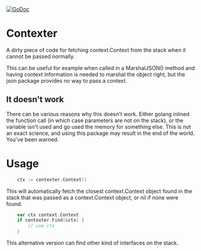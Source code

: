 [![GoDoc](https://godoc.org/github.com/KarpelesLab/contexter?status.svg)](https://godoc.org/github.com/KarpelesLab/contexter)

# Contexter

A dirty piece of code for fetching context.Context from the stack when it
cannot be passed normally.

This can be useful for example when called in a MarshalJSON() method and having
context information is needed to marshal the object right, but the json package
provides no way to pass a context.

## It doesn't work

There can be various reasons why this doesn't work. Either golang inlined the
function call (in which case parameters are not on the stack), or the variable
isn't used and go used the memory for something else. This is not an exact
science, and using this package may result in the end of the world. You've been
warned.

# Usage

```go
	ctx := contexter.Context()
```

This will automatically fetch the closest context.Context object found in the
stack that was passed as a context.Context object, or nil if none were found.

```go
	var ctx context.Context
	if contexter.Find(&ctx) {
		// use ctx
	}
```

This alternative version can find other kind of interfaces on the stack.
